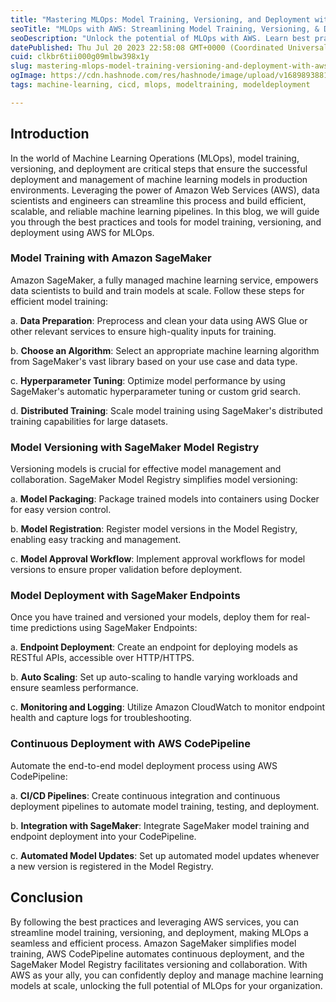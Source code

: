```yaml
---
title: "Mastering MLOps: Model Training, Versioning, and Deployment with AWS"
seoTitle: "MLOps with AWS: Streamlining Model Training, Versioning, & Deployment"
seoDescription: "Unlock the potential of MLOps with AWS. Learn best practices for model training, versioning, and deployment using Amazon SageMaker. Streamline your machine"
datePublished: Thu Jul 20 2023 22:58:08 GMT+0000 (Coordinated Universal Time)
cuid: clkbr6tii000g09mlbw398x1y
slug: mastering-mlops-model-training-versioning-and-deployment-with-aws
ogImage: https://cdn.hashnode.com/res/hashnode/image/upload/v1689893881031/9d32c8fd-d8cf-436b-ae79-33dfdf22d46c.png
tags: machine-learning, cicd, mlops, modeltraining, modeldeployment

---
```


## Introduction

In the world of Machine Learning Operations (MLOps), model training, versioning, and deployment are critical steps that ensure the successful deployment and management of machine learning models in production environments. Leveraging the power of Amazon Web Services (AWS), data scientists and engineers can streamline this process and build efficient, scalable, and reliable machine learning pipelines. In this blog, we will guide you through the best practices and tools for model training, versioning, and deployment using AWS for MLOps.

### **Model Training with Amazon SageMaker**

Amazon SageMaker, a fully managed machine learning service, empowers data scientists to build and train models at scale. Follow these steps for efficient model training:

a. **Data Preparation**: Preprocess and clean your data using AWS Glue or other relevant services to ensure high-quality inputs for training.

b. **Choose an Algorithm**: Select an appropriate machine learning algorithm from SageMaker's vast library based on your use case and data type.

c. **Hyperparameter Tuning**: Optimize model performance by using SageMaker's automatic hyperparameter tuning or custom grid search.

d. **Distributed Training**: Scale model training using SageMaker's distributed training capabilities for large datasets.

### Model Versioning with SageMaker Model Registry

Versioning models is crucial for effective model management and collaboration. SageMaker Model Registry simplifies model versioning:

a. **Model Packaging**: Package trained models into containers using Docker for easy version control.

b. **Model Registration**: Register model versions in the Model Registry, enabling easy tracking and management.

c. **Model Approval Workflow**: Implement approval workflows for model versions to ensure proper validation before deployment.

### Model Deployment with SageMaker Endpoints

Once you have trained and versioned your models, deploy them for real-time predictions using SageMaker Endpoints:

a. **Endpoint Deployment**: Create an endpoint for deploying models as RESTful APIs, accessible over HTTP/HTTPS.

b. **Auto Scaling**: Set up auto-scaling to handle varying workloads and ensure seamless performance.

c. **Monitoring and Logging**: Utilize Amazon CloudWatch to monitor endpoint health and capture logs for troubleshooting.

### Continuous Deployment with AWS CodePipeline

Automate the end-to-end model deployment process using AWS CodePipeline:

a. **CI/CD Pipelines**: Create continuous integration and continuous deployment pipelines to automate model training, testing, and deployment.

b. **Integration with SageMaker**: Integrate SageMaker model training and endpoint deployment into your CodePipeline.

c. **Automated Model Updates**: Set up automated model updates whenever a new version is registered in the Model Registry.

## Conclusion

By following the best practices and leveraging AWS services, you can streamline model training, versioning, and deployment, making MLOps a seamless and efficient process. Amazon SageMaker simplifies model training, AWS CodePipeline automates continuous deployment, and the SageMaker Model Registry facilitates versioning and collaboration. With AWS as your ally, you can confidently deploy and manage machine learning models at scale, unlocking the full potential of MLOps for your organization.